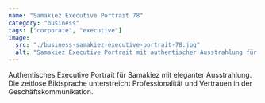 ```yaml
---
name: "Samakiez Executive Portrait 78"
category: "business"
tags: ["corporate", "executive"]
image:
  src: "./business-samakiez-executive-portrait-78.jpg"
  alt: "Samakiez Executive Portrait mit authentischer Ausstrahlung für Geschäftskommunikation"
---
```


Authentisches Executive Portrait für Samakiez mit eleganter Ausstrahlung. Die zeitlose Bildsprache unterstreicht Professionalität und Vertrauen in der Geschäftskommunikation.